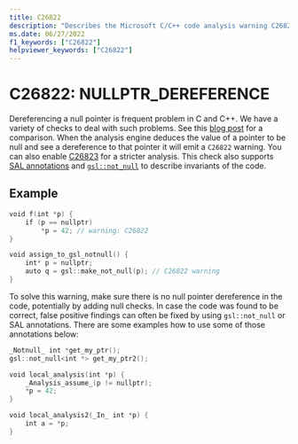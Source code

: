 ```yaml
---
title: C26822
description: "Describes the Microsoft C/C++ code analysis warning C26822, its causes, and how to address it."
ms.date: 06/27/2022
f1_keywords: ["C26822"]
helpviewer_keywords: ["C26822"]
---
```


# C26822: NULLPTR_DEREFERENCE

Dereferencing a null pointer is frequent problem in C and C++. We have a variety of checks to deal with such problems. See this [blog post](https://devblogs.microsoft.com/cppblog/improved-null-pointer-dereference-detection-in-visual-studio-2022-version-17-0-preview-4/) for a comparison. When the analysis engine deduces the value of a pointer to be null and see a dereference to that pointer it will emit a  `C26822` warning. You can also enable [C26823](../code-quality/c26823.md) for a stricter analysis. This check also supports [SAL annotations](../code-quality/understanding-sal.md) and [`gsl::not_null`](https://github.com/microsoft/GSL) to describe invariants of the code.


## Example

```cpp
void f(int *p) { 
    if (p == nullptr) 
        *p = 42; // warning: C26822
} 

void assign_to_gsl_notnull() { 
    int* p = nullptr; 
    auto q = gsl::make_not_null(p); // C26822 warning 
} 
```

To solve this warning, make sure there is no null pointer dereference in the code, potentially by adding null checks. In case the code was found to be correct, false positive findings can often be fixed by using `gsl::not_null` or SAL annotations. There are some examples how to use some of those annotations below:

```cpp
_Notnull_ int *get_my_ptr(); 
gsl::not_null<int *> get_my_ptr2(); 

void local_analysis(int *p) { 
    _Analysis_assume_(p != nullptr); 
    *p = 42; 
} 

void local_analysis2(_In_ int *p) { 
    int a = *p; 
} 
```
